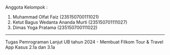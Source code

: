Anggota Kelompok  :
1. Muhammad Olfat Faiz (235150700111021)
2. Ketut Bagus Wedanta Ananda Murti (235150701111027)
3. Dimas Yoga Pratama (235150700111022)
-------------------------------------------------------
Tugas Pemrograman Lanjut UB tahun 2024 - Membuat Filkom Tour & Travel App Kasus 2.1a dan 3.1a
